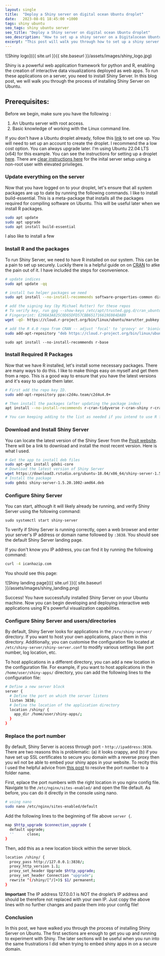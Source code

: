 ```yaml
---
layout: single
title:  "Deploy a Shiny server on digital ocean Ubuntu droplet"
date:   2023-08-01 18:45:00 +1000
tags: shiny ubuntu  
seo_tags: shiny ubuntu server
seo_title: "Deploy a Shiny server on digital ocean Ubuntu droplet"
seo_description: "How to set up a shiny server on a Digitalocean Ubuntu droplet."
excerpt: "This post will walk you through how to set up a shiny server on a Digitalocean Ubuntu droplet. "
---
```


![Shiny logo]({{ site.url }}{{ site.baseurl }}/assets/images/shiny_logo.jpg)

Shiny is a powerful web application framework for python and R, enabling the creation of interactive data visualizations deployed as web apps. To run these applications on a server, you need to install Shiny Server. In this blog post, we will walk you through the process of installing Shiny Server on Ubuntu.

## Prerequisites:
Before we begin, make sure you have the following :

1. An Ubuntu server with root access.
2. Basic knowledge of working with the Linux command line.

If you don't have a Ubuntu droplet already, follow this [link](https://m.do.co/c/74f204b4fdd4) to set one up. You will need to set up an account to create the droplet. I recommend the a low cost option. You can always upgrade later. I'm using Ubuntu 22.04 LTS (x64) for this example. You can see the instructions for setting up a droplet [here](https://docs.digitalocean.com/products/droplets/how-to/create/). There are [clear instructions here](https://www.digitalocean.com/community/tutorials/initial-server-setup-with-ubuntu-22-04) for the inital server setup using a non-root user with elevated privileges.


### Update everything on the server
Now that you have logged on to your droplet, let's ensure that all system packages are up to date by running the following commands. I like to install build-essential. This is a meta-package that installs all the packages required for compiling software on Ubuntu. This will be useful later when we install R packages.


``` bash
sudo apt update
sudo apt upgrade
sudo apt install build-essential
```

I also like to install a few


### Install R and the packages
To run Shiny Server, we need to have R installed on our system. This can be a pain to set up securely. Luckily there is a helpful guide on on [CRAN](https://cran.rstudio.com/bin/linux/ubuntu/) to atke the pain out of it. I have included the steps for ceonvenience.

``` bash
# update indices
sudo apt update -qq

# install two helper packages we need
sudo apt install --no-install-recommends software-properties-common dirmngr

# add the signing key (by Michael Rutter) for these repos
# To verify key, run gpg --show-keys /etc/apt/trusted.gpg.d/cran_ubuntu_key.asc 
# Fingerprint: E298A3A825C0D65DFD57CBB651716619E084DAB9
wget -qO- https://cloud.r-project.org/bin/linux/ubuntu/marutter_pubkey.asc | sudo tee -a /etc/apt/trusted.gpg.d/cran_ubuntu_key.asc

# add the R 4.0 repo from CRAN -- adjust 'focal' to 'groovy' or 'bionic' as needed
sudo add-apt-repository "deb https://cloud.r-project.org/bin/linux/ubuntu $(lsb_release -cs)-cran40/"
```

```
sudo apt install --no-install-recommends r-base
```

### Install Required R Packages
Now that we have R installed, let's install some necessary packages. There are many ways to do this. I like to make things easy on myself and  get them from a repo. This is a good way to ensure that you have the latest versions and it's easy to update them later.

``` bash
# First add the repo key ID.
sudo add-apt-repository ppa:c2d4u.team/c2d4u4.0+

# Then install the packages (after updating the package index)
apt install --no-install-recommends r-cran-tidyverse r-cran-shiny r-cran-rmarkdown

# You can keeping adding to the list as needed if you intend to use R for other things.
```

### Download and Install Shiny Server
You can locate the latest version of the Shiny Sever from the [Posit website](https://posit.co/download/shiny-server/). There will be a link to download and install the most recent version. Here is what I used.

``` bash
# Get the app to install deb files
sudo apt-get install gdebi-core
# Download the latest version of Shiny Server
wget https://download3.rstudio.org/ubuntu-18.04/x86_64/shiny-server-1.5.20.1002-amd64.deb
# Install the package
sudo gdebi shiny-server-1.5.20.1002-amd64.deb
```

### Configure Shiny Server

You can start, although it will likely already be running, and verify Shiny Server using the following command:

``` 
sudo systemctl start shiny-server
```

To verify if Shiny Server is running correctly, open a web browser and enter your server's IP address or domain name followed by `:3838`. You should see the default Shiny Server landing page.

If you don't know you IP address, you can find it by running the following command:

``` bash
curl -4 icanhazip.com
```

You should see this page:

![Shiny landing page]({{ site.url }}{{ site.baseurl }}/assets/images/shiny_landing.png)

Success! You have successfully installed Shiny Server on your Ubuntu machine. Now you can begin developing and deploying interactive web applications using R's powerful visualization capabilities. 


### Configure Shiny Server and users/directories
By default, Shiny Server looks for applications in the `/srv/shiny-server/` directory. If you want to host your own applications, place them in this directory. Additionally, you can customise the configuration file located at `/etc/shiny-server/shiny-server.conf` to modify various settings like port number, log location, etc.

To host applications in a different directory, you can add a new location in the configuration file. For example, if you want to host applications in the `/home/user/shiny-apps/` directory, you can add the following lines to the configuration file:

``` bash
# Define a new server block
server {
  # Define the port on which the server listens
  listen 3838;
  # Define the location of the application directory
  location /shiny/ {
    app_dir /home/user/shiny-apps/;
  }
}
```

### Replace the port number 

By default, Shiny Server is access through port - `http://ipaddress:3838`. There are two reasons this is problematic: (a) it looks crappy, and (b) if you have set up SSL certificates to secure you domain with a reverse proxy then you wil not be able to embed your shiny apps in your website. To recity this I used the helpful advice from [this post](https://www.marinedatascience.co/blog/2019/04/28/run-shiny-server-on-your-own-digitalocean-droplet-part-2/) to resolve the port number to a folder name.

First, eplace the port numbers with the right location in you nginx config file. Navigate to the `/etc/nginx/sites-enabled/` and open the file default. As before, you can do it directly in the console using nano. 

``` bash
# using nano
sudo nano /etc/nginx/sites-enabled/default
```
Add the following lines to the beginning of file above `server {`. 

``` bash
map $http_upgrade $connection_upgrade {
  default upgrade;
  ''      close;
}
```

Then, add this as a new location block within the server block. 

``` bash
location /shiny/ {
  proxy_pass http://127.0.0.1:3838/;
  proxy_http_version 1.1;
  proxy_set_header Upgrade $http_upgrade;
  proxy_set_header Connection "upgrade"; 
  rewrite ^(/shiny/[^/]+)$ $1/ permanent;
}
```

**Important**
The IP address 127.0.0.1 is NOT the droplet’s IP address and should be therefore not replaced with your own IP. Just copy the above lines with no further changes and paste them into your config file!

### Conclusion
In this post, we have walked you through the process of installing Shiny Server on Ubuntu. The first sections are enough to get you up and running to experiment with Shiny. The later sections will be useful when you run into the same frustrations I did when trying to embed shiny apps in on a secure domain.

